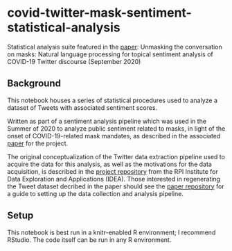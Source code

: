 # covid-twitter-mask-sentiment-statistical-analysis
Statistical analysis suite featured in the [paper](https://www.medrxiv.org/content/10.1101/2020.08.28.20183863v3): Unmasking the conversation on masks: Natural language processing for topical sentiment analysis of COVID-19 Twitter discourse (September 2020)
## Background
This notebook houses a series of statistical procedures used to analyze a dataset of Tweets with associated sentiment scores. 

Written as part of a sentiment analysis pipeline which was used in the Summer of 2020 to analyze public sentiment related to masks, in light of the onset of COVID-19-related mask mandates, as described in the associated [paper](https://www.medrxiv.org/content/10.1101/2020.08.28.20183863v3) for the project. 

The original conceptualization of the Twitter data extraction pipeline used to acquire the data for this analysis, as well as the motivations for the data acquisition, is described in the [project repository](https://github.com/TheRensselaerIDEA/COVID-Twitter) from the RPI Institute for Data Exploration and Applications (IDEA). Those interested in regenerating the Tweet dataset decribed in the paper should see the [paper repository](https://github.com/TheRensselaerIDEA/COVID-masks-nlp) for a guide to setting up the data collection and analysis pipeline.

## Setup
This notebook is best run in a knitr-enabled R environment; I recommend RStudio. The code itself can be run in any R environment.
